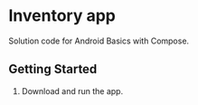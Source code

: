Inventory app
==================================

Solution code for Android Basics with Compose.

Getting Started
---------------

1. Download and run the app.

